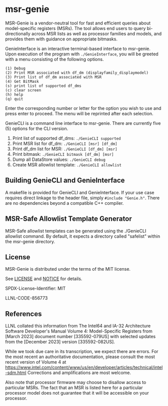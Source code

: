 msr-genie
=========

MSR-Genie is a vendor-neutral tool for fast and efficient queries about model-specific
registers (MSRs). The tool allows end users to query bi-directionally across MSR lists
as well as processor families and models, and provides them with guidance on appropriate
bitmasks.

GenieInterface is an interactive terminal-based interface to msr-genie. Upon execution
of the program with ``./GenieInterface``, you will be greeted with a menu consisting of
the following options.

```console
(1) Debug
(2) Print MSR associated with df_dm (displayfamily_displaymodel)
(3) Print list of df_dm associated with MSR
(4) Get BitMask
(s) print list of supported df_dms
(c) clear screen
(h) help
(q) quit
```

Enter the corresponding number or letter for the option you wish to use and press enter
to proceed. The menu will be reprinted after each selection.

GenieCLI is a command line interface to msr-genie. There are currently five (5) options
for the CLI version.

1. Print list of supported df_dms: ``./GenieCLI supported``
2. Print MSR list for df_dm: ``./GenieCLI [msr] [df_dm]``
3. Print df_dm list for MSR: ``./GenieCLI [df_dm] [msr]``
4. Print bitmask: ``./GenieCLI bitmask [df_dm] [msr]``
5. Dump all DataStore values: ``./GenieCLI debug``
6. Create MSR allowlist template: ``./GenieCLI allowlist``

## Building GenieCLI and GenieInterface

A makefile is provided for GenieCLI and GenieInterface. If your use case requires direct
linkage to the header file, simply ``#include "Genie.h"``. There are no dependencies
beyond a compatible C++ compiler.

## MSR-Safe Allowlist Template Generator

MSR-Safe allowlist templates can be generated using the ./GenieCLI allowlist command.
By default, it expects a directory called "safelist" within the msr-genie directory.

## License

MSR-Genie is distributed under the terms of the MIT license.

See [LICENSE](https://github.com/llnl/msr-genie/blob/main/LICENSE) and
[NOTICE](https://github.com/llnl/msr-genie/blob/main/NOTICE) for details.

SPDX-License-Identifier: MIT

LLNL-CODE-856773

## References

LLNL collated this information from The Intel64 and IA-32 Architecture Software
Developer's Manual Volume 4:  Model-Specific Registers from [March 2023] document number
[335592-079US] with selected updates from the [December 2023] version [335592-082US].

While we took due care in its transcription, we expect there are errors.
For the most recent an authoritative documentation, please consult the most
recent version of Volume 4 at
https://www.intel.com/content/www/us/en/developer/articles/technical/intel-sdm.html
Corrections and amplifications are most welcome.

Also note that processor firmware may choose to disallow access to particular MSRs.  The
fact that an MSR is listed here for a particular processor model does not guarantee that
it will be accessible on your processor.

